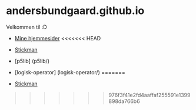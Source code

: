 # andersbundgaard.github.io
Velkommen til :D
 
- [Mine hjemmesider](website/)
<<<<<<< HEAD
- [Stickman](stickman/)
- [p5lib] (p5lib/)
- [logisk-operator] (logisk-operator/)
=======

- [Stickman](/stickman/)
>>>>>>> 976f3f41e2fd4aaffaf255591e1399898da766b6
